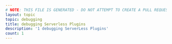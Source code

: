 ```yaml
---
# NOTE: THIS FILE IS GENERATED - DO NOT ATTEMPT TO CREATE A PULL REQUEST TO UPDATE THE DATA. 
layout: topic
topic: debugging
title: debugging Serverless Plugins
description: '1 debugging ServerLess Plugins'
count: 1
---
```

